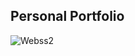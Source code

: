 ## Personal Portfolio


![Webss2](https://user-images.githubusercontent.com/47797839/232354987-aecd8aeb-7938-4327-b9fe-9b10f3243f2a.PNG)
